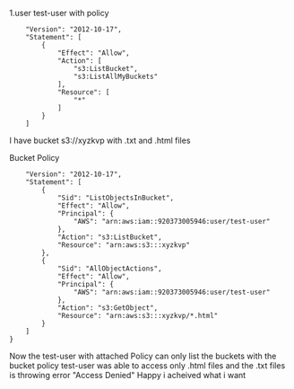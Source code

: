 1.user test-user with policy
```{
    "Version": "2012-10-17",
    "Statement": [
        {
            "Effect": "Allow",
            "Action": [
                "s3:ListBucket",
                "s3:ListAllMyBuckets"
            ],
            "Resource": [
                "*"
            ]
        }
    ]
```

I have bucket s3://xyzkvp
with .txt and .html files

Bucket Policy
```{
    "Version": "2012-10-17",
    "Statement": [
        {
            "Sid": "ListObjectsInBucket",
            "Effect": "Allow",
            "Principal": {
                "AWS": "arn:aws:iam::920373005946:user/test-user"
            },
            "Action": "s3:ListBucket",
            "Resource": "arn:aws:s3:::xyzkvp"
        },
        {
            "Sid": "AllObjectActions",
            "Effect": "Allow",
            "Principal": {
                "AWS": "arn:aws:iam::920373005946:user/test-user"
            },
            "Action": "s3:GetObject",
            "Resource": "arn:aws:s3:::xyzkvp/*.html"
        }
    ]
}
```

Now the test-user with attached Policy can only list the buckets
with the bucket policy test-user was able to access only .html files and the .txt files is throwing error "Access Denied"
Happy i acheived what i want
